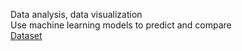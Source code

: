 Data analysis, data visualization\
Use machine learning models to predict and compare\
[Dataset](https://www.kaggle.com/datasets/aravindpcoder/obesity-or-cvd-risk-classifyregressorcluster)

